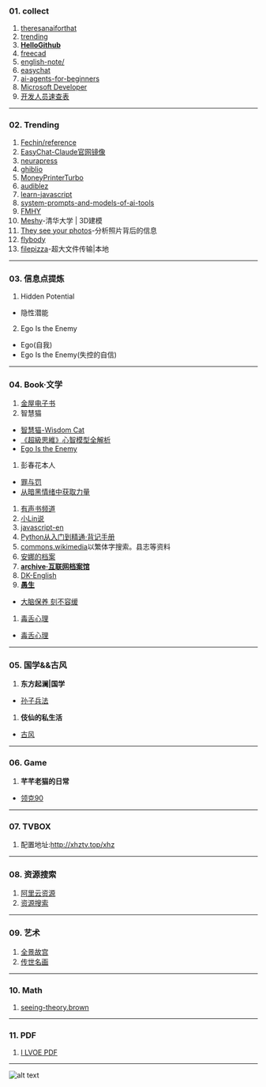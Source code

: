 ### 01. collect
1. [theresanaiforthat](https://theresanaiforthat.com/)
1. [trending](https://github.com/trending)
1. **[HelloGithub](https://hellogithub.com/)**
1. [freecad](https://www.freecad.org/)
1. [english-note/](https://hzpt-inet-club.github.io/english-note/)
1. [easychat](https://easychat.top/)
1. [ai-agents-for-beginners](https://github.com/microsoft/ai-agents-for-beginners)
1. [Microsoft Developer](https://www.youtube.com/watch?v=OhI05_aJkA)
1. [开发人员速查表](https://cheatsheets.zip/)
---
### 02. Trending
1. [Fechin/reference](https://github.com/Fechin/reference)
1. [EasyChat-Claude官网镜像](https://easychat.top/)
1. [neurapress](https://github.com/tianyaxiang/neurapress)
1. [ghiblio](https://ghiblio.art/zh)
1. [MoneyPrinterTurbo](https://github.com/harry0703/MoneyPrinterTurbo)
1. [audiblez](https://github.com/santinic/audiblez)
1. [learn-javascript](https://github.com/sumn2u/learn-javascript)
1. [system-prompts-and-models-of-ai-tools](https://github.com/x1xhlol/system-prompts-and-models-of-ai-tools)
1. [FMHY](https://fmhy.net/)
1. [Meshy](https://www.meshy.ai/)-清华大学 | 3D建模
1. [They see your photos](https://theyseeyourphotos.com/)-分析照片背后的信息
1. [flybody](https://github.com/TuragaLab/flybody)
1. [filepizza](https://github.com/kern/filepizza)-超大文件传输|本地
---
### 03. 信息点提炼
1. Hidden Potential
  - 隐性潜能
2. Ego Is the Enemy
  - Ego(自我)
  - Ego Is the Enemy(失控的自信)
---
### 04. Book·文学
1. [金屋电子书](https://pdfs.top/)
1. 智慧猫
  - [智慧猫-Wisdom Cat](https://www.youtube.com/@wisdomcat369/videos)
  - [《超級思維》心智模型全解析](https://www.youtube.com/watch?v=kX8_uexJGE8)
  - [Ego Is the Enemy](https://www.youtube.com/watch?v=JnNUjFm4new)
1. 彭春花本人
  - [罪与罚](https://v.douyin.com/qIFpNcEPdKs/)
  - [从暗黑情绪中获取力量](https://v.douyin.com/Pe9fdOqWUHA/)
1. [有声书频道](https://www.youtube.com/@ysschannel)
1. [小Lin说](https://www.youtube.com/watch?v=6y-JN5tA-pc)
1. [javascript-en](https://javascript.sumankunwar.com.np/en/)
1. [Python从入门到精通·背记手册](https://www.scribd.com/document/824085167/Python%E8%83%8C%E8%AE%B0%E6%89%8B%E5%86%8C)
1. [commons.wikimedia](https://commons.wikimedia.org/wiki/%E9%A6%96%E9%A1%B5?uselang=zh-cn)以繁体字搜索。县志等资料
1. [安娜的档案](https://zh.annas-archive.org/)
1. **[archive·互联网档案馆](https://archive.org/)**
1. [DK-English](https://www.dkefe.com/cn)
1. **[愚生](https://v.douyin.com/qWkTmDdp0_I/)**
  - [大脑保养 刻不容缓](https://v.douyin.com/pGC5D152tM8/)
1. [毒舌心理](https://v.douyin.com/76HhCJcyqrA/)
  - [毒舌心理](https://v.douyin.com/LZk-wf3ybn4/)
---
### 05. 国学&&古风
1. **东方起澜|国学**
  - [孙子兵法](https://v.douyin.com/DcWqKw63jgg/)
1. **伎仙的私生活**
  - [古风](https://v.douyin.com/NSGROYHIqNg/)
---
### 06. Game
1. **芊芊老猫的日常**
  - [领克90](https://v.douyin.com/RvRbq7pvCE4/)
---
### 07. TVBOX
1. 配置地址:http://xhztv.top/xhz
---
### 08. 资源搜索
1. [阿里云资源](https://aliyunpan1.com/)
1. [资源搜索](https://aliyunpan1.com/search.php)
---
### 09. 艺术
1. [全景故宫](https://pano.dpm.org.cn/)
1. [传世名画](https://news.cgtn.com/event/2023/The-Song-Painted-Nature/index.html?lang=zh)
---
### 10. Math
1. [seeing-theory.brown](https://seeing-theory.brown.edu/basic-probability/cn.html)
---
### 11. PDF
1. [I LVOE PDF](https://ilovepdf.com/zh-cn)
---
![alt text](https://upload-bbs.miyoushe.com/upload/2022/11/01/266607709/6cc988d046df34315681e50f9c9f299c_1259576169906078498.PNG?x-oss-process=image//resize,s_600/quality,q_80/auto-orient,0/interlace,1/format,png)